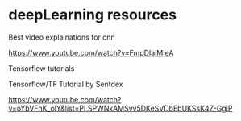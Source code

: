 # deepLearning resources

Best video explainations for cnn

https://www.youtube.com/watch?v=FmpDIaiMIeA


Tensorflow tutorials

Tensorflow/TF Tutorial by Sentdex

https://www.youtube.com/watch?v=oYbVFhK_olY&list=PLSPWNkAMSvv5DKeSVDbEbUKSsK4Z-GgiP
